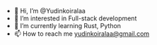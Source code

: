 - 👋 Hi, I’m @Yudinkoiralaa
- 👀 I’m interested in Full-stack development
- 🌱 I’m currently learning Rust, Python
- 📫 How to reach me yudinkoiralaa@gmail.com


